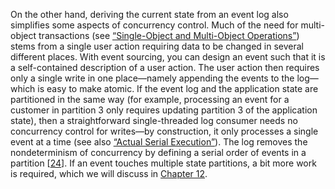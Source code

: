 On the other hand, deriving the current state from an event log also simplifies some aspects of
concurrency control. Much of the need for multi-object transactions (see
[“Single-Object and Multi-Object Operations”](ch07.html#sec_transactions_multi_object)) stems from a single user action requiring data to be changed in
several different places. With event sourcing, you can design an event such that it is a
self-contained description of a user action. The user action then requires only a single write in
one place—namely appending the events to the log—which is easy to make atomic. 
If the event log and the application state are partitioned in the same way (for example, processing
an event for a customer in partition 3 only requires updating partition 3 of the application state),
then a straightforward single-threaded log consumer needs no concurrency control for writes—by
construction, it only processes a single event at a time (see also [“Actual Serial Execution”](ch07.html#sec_transactions_serial)). The
log removes the nondeterminism of concurrency by defining a serial order of events in a partition
[[24](ch11.html#Kreps2013vs_ch11)]. If an event touches multiple state
partitions, a bit more work is required, which we will discuss in [Chapter 12](ch12.html#ch_future).